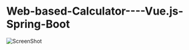 # Web-based-Calculator----Vue.js-Spring-Boot
![ScreenShot](https://user-images.githubusercontent.com/58454300/104855904-1ae16b80-5918-11eb-93bb-6495cb835840.PNG)
